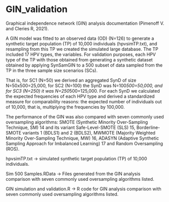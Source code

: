
# GIN_validation 
Graphical independence network (GIN) analysis documentation (Pimenoff V. and Cleries R, 2021).

A GIN model was fitted to an observed data (OD) (N=126) to generate a synthetic target population (TP) of 10,000 individuals (hpvsimTP.txt), and resampling from this TP we created the simulated large database. The TP included 17 HPV types, the variables. For validation purposes, each HPV type of the TP with those obtained from generating a synthetic dataset obtained by applying SynSamGIN to a 500 subset of data sampled from the TP in the three sample size scenarios (SCs). 

That is, for SC1 (N=50) we derived an aggregated SynD of size N=50x500=25,000, for SC2 (N=100) the SynD was N=100*500=50,000, and for SC3 (N=250) it was N=250*500=125,000. For each SynD we calculated the expected frequencies of each HPV type and derived a standardized measure for comparability reasons: the expected number of individuals out of 10,000, that is, multiplying the frequencies by 100,000.

The performance of the GIN was also compared with seven commonly used oversampling algorithms: SMOTE (Synthetic Minority Over-Sampling Technique, SM) 14 and its variant Safe-Level-SMOTE (SLS) 15, Borderline-SMOTE variants 1 (BDLS1) and 2 (BDLS2), MWMOTE (Majority Weighted Minority Over-Sampling Technique, MW) 16, ADASYN (Adaptive Synthetic Sampling Approach for Imbalanced Learning) 17 and Random Oversampling (ROS).

hpvsimTP.txt -> simulated synthetic target population (TP) of 10,000 individuals.

Sim 500 Samples.RData -> Files generated from the GIN analysis comparison with seven commonly used oversampling algorithms listed.

GIN simulation and validation.R -> R code for GIN analysis comparison with seven commonly used oversampling algorithms listed.
